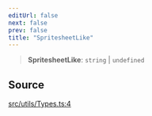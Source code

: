 ```yaml
---
editUrl: false
next: false
prev: false
title: "SpritesheetLike"
---
```


> **SpritesheetLike**: `string` \| `undefined`

## Source

[src/utils/Types.ts:4](https://github.com/relishinc/dill-pixel/blob/10f512f7f577ca5e74162827f11215b28df5ca97/src/utils/Types.ts#L4)
